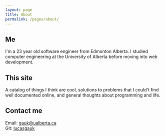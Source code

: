 ```yaml
---
layout: page
title: About
permalink: /pages/about/
---
```


## Me

I'm a 23 year old software engineer from Edmonton Alberta. I studied computer engineering
at the University of Alberta before moving into web development. 

## This site

A catalog of things I think are cool, 
solutions to problems that I could't find well documented online, 
and general thoughts about programming and life.

## Contact me

Email: [gauk@ualberta.ca](mailto:gauk@ualberta.ca)    
Git: [lucasgauk](https://github.com/lucasgauk)
